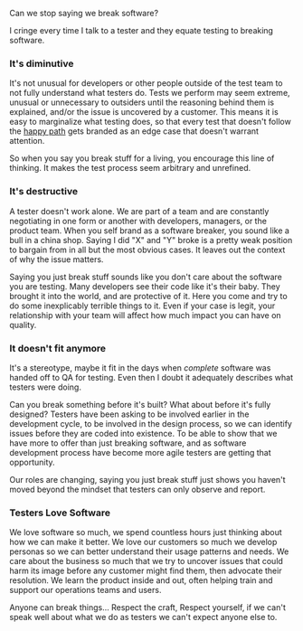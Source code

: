 Can we stop saying we break software?

I cringe every time I talk to a tester and they equate testing to breaking software.  

### It's diminutive
It's not unusual for developers or other people outside of the test team to not fully understand what testers do. Tests we perform may seem extreme, unusual or unnecessary to outsiders until the reasoning behind them is explained, and/or the issue is uncovered by a customer. This means it is easy to marginalize what testing does, so that every test that doesn't follow the [happy path](https://en.wikipedia.org/wiki/Happy_path) gets branded as an edge case that doesn't warrant attention.

So when you say you break stuff for a living, you encourage this line of thinking. It makes the test process seem arbitrary and unrefined. 

### It's destructive
A tester doesn't work alone. We are part of a team and are constantly negotiating in one form or another with developers, managers, or the product team. When you self brand as a software breaker, you sound like a bull in a china shop. Saying I did "X" and "Y" broke is a pretty weak position to bargain from in all but the most obvious cases. It leaves out the context of why the issue matters. 

Saying you just break stuff sounds like you don't care about the software you are testing. Many developers see their code like it's their baby. They brought it into the world, and are protective of it. Here you come and try to do some inexplicably terrible things to it. Even if your case is legit, your relationship with your team will affect how much impact you can have on quality.  

### It doesn't fit anymore
It's a stereotype, maybe it fit in the days when *complete* software was handed off to QA for testing. Even then I doubt it adequately describes what testers were doing. 

Can you break something before it's built? What about before it's fully designed? Testers have been asking to be involved earlier in the development cycle, to be involved in the design process, so we can identify issues before they are coded into existence. To be able to show that we have more to offer than just breaking software, and as software development process have become more agile testers are getting that opportunity. 

Our roles are changing, saying you just break stuff just shows you haven't moved beyond the mindset that testers can only observe and report. 

### Testers Love Software
We love software so much, we spend countless hours just thinking about how we can make it better. We love our customers so much we develop personas so we can better understand their usage patterns and needs. We care about the business so much that we try to uncover issues that could harm its image before any customer might find them, then advocate their resolution. We learn the product inside and out, often helping train and support our operations teams and users. 

Anyone can break things... Respect the craft, Respect yourself, if we can't speak well about what we do as testers we can't expect anyone else to. 


